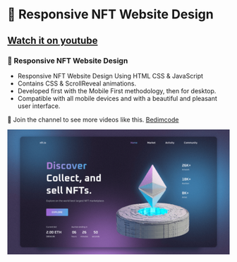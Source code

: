 # 💎 Responsive NFT Website Design
## [Watch it on youtube](https://youtu.be/eDm7l5ODWuU)
### 💎 Responsive NFT Website Design

- Responsive NFT Website Design Using HTML CSS & JavaScript
- Contains CSS & ScrollReveal animations.
- Developed first with the Mobile First methodology, then for desktop.
- Compatible with all mobile devices and with a beautiful and pleasant user interface.

💙 Join the channel to see more videos like this. [Bedimcode](https://www.youtube.com/c/Bedimcode)

![preview img](/preview.png)
